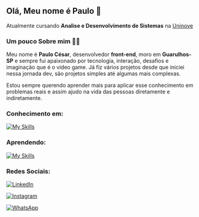 ## Olá, Meu nome é Paulo 👋
Atualmente cursando **Analise e Desenvolvimento de Sistemas** na [Uninove](https://www.uninove.br/)




### Um pouco Sobre mim 👨‍💻

Meu nome é **Paulo César**, desenvolvedor **front-end**, moro em **Guarulhos-SP** e sempre fui apaixonado por tecnologia, interação, desafios e imaginação que é o video game. Já fiz vários projetos desde que iniciei nessa jornada dev, são projetos simples até algumas mais complexas.

Estou sempre querendo aprender mais para aplicar esse conhecimento em problemas reais e assim ajudo na vida das pessoas diretamente e indiretamente.

### Conhecimento em:

[![My Skills](https://skillicons.dev/icons?i=figma,html,css,js,git,github&perline=3)](https://skillicons.dev)

### Aprendendo:

[![My Skills](https://skillicons.dev/icons?i=nodejs,angular,mysql&perline=3)](https://skillicons.dev)

### Redes Sociais:

<a href="https://www.linkedin.com/in/paulo-ceesar/">
  
  ![LinkedIn](https://img.shields.io/badge/linkedin-%230077B5.svg?style=for-the-badge&logo=linkedin&logoColor=white)
  
</a>

<a href="https://www.instagram.com/_paul.cesar/">
  
  ![Instagram](https://img.shields.io/badge/Instagram-%23E4405F.svg?style=for-the-badge&logo=Instagram&logoColor=white)
  
</a>

<a href="https://api.whatsapp.com/send/?phone=5511951130928&text&type=phone_number&app_absent=0">
  
  ![WhatsApp](https://img.shields.io/badge/WhatsApp-25D366?style=for-the-badge&logo=whatsapp&logoColor=white)

</a>
